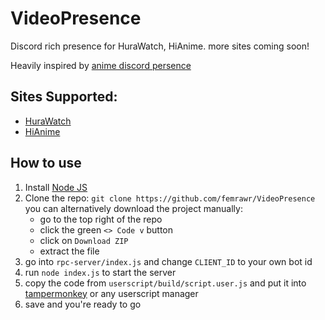 # VideoPresence

Discord rich presence for HuraWatch, HiAnime. more sites coming soon!

Heavily inspired by [anime discord persence](https://github.com/doniel-t/anime-discord-presence)

## Sites Supported:
- [HuraWatch](https://hurawatch.cc/)
- [HiAnime](https://hianimez.to/)

## How to use
1. Install [Node JS](https://nodejs.org/en)
2. Clone the repo: `git clone https://github.com/femrawr/VideoPresence`
    you can alternatively download the project manually:
    - go to the top right of the repo
    - click the green `<> Code v` button
    - click on `Download ZIP`
    - extract the file
3. go into `rpc-server/index.js` and change `CLIENT_ID` to your own bot id
4. run `node index.js` to start the server
5. copy the code from `userscript/build/script.user.js` and put it into [tampermonkey](https://www.tampermonkey.net/) or any userscript manager
6. save and you're ready to go